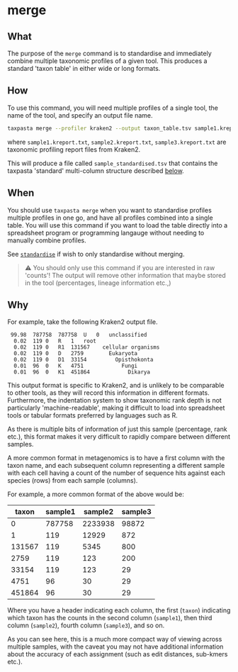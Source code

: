 # merge

## What

The purpose of the `merge` command is to standardise and immediately combine multiple taxonomic profiles of a given tool. This produces a standard 'taxon table' in either wide or long formats.

## How

To use this command, you will need multiple profiles of a single tool, the name of the tool, and specify an output file name.

```bash
taxpasta merge --profiler kraken2 --output taxon_table.tsv sample1.kreport.txt sample2.kreport.txt sample3.kreport.txt
```

where `sample1.kreport.txt`, `sample2.kreport.txt`, `sample3.kreport.txt` are taxonomic profiling report files from Kraken2.

This will produce a file called `sample_standardised.tsv` that contains the taxpasta 'standard' multi-column structure described [below](#why).

## When

You should use `taxpasta merge` when you want to standardise profiles multiple profiles in one go, and have all profiles combined into a single table. You will use this command if you want to load the table directly into a spreadsheet program or programming langauge without needing to manually combine profiles.

See [`standardise`](standardise.md) if wish to only standardise without merging.

> ⚠️ You should only use this command if you are interested in raw 'counts'! The output will remove other information that maybe stored in the tool (percentages, lineage information etc.,)

## Why

For example, take the following Kraken2 output file.

```text
 99.98	787758	787758	U	0	unclassified
  0.02	119	0	R	1	root
  0.02	119	0	R1	131567	  cellular organisms
  0.02	119	0	D	2759	    Eukaryota
  0.02	119	0	D1	33154	      Opisthokonta
  0.01	96	0	K	4751	        Fungi
  0.01	96	0	K1	451864	          Dikarya
```

This output format is specific to Kraken2, and is unlikely to be comparable to other tools, as they will record this information in different formats. Furthermore, the indentation system to show taxonomic rank depth is not particularly 'machine-readable', making it difficult to load into spreadsheet tools or tabular formats preferred by languages such as R.

As there is multiple bits of information of just this sample (percentage, rank etc.), this format makes it very difficult to rapidly compare between different samples.

A more common format in metagenomics is to have a first column with the taxon name, and each subsequent column representing a different sample with each cell having a count of the number of sequence hits against each species (rows) from each sample (columns).

For example, a more common format of the above would be:

| taxon  | sample1 | sample2 | sample3 |
| ------ | ------- | ------- | ------- |
| 0      | 787758  | 2233938 | 98872   |
| 1      | 119     | 12929   | 872     |
| 131567 | 119     | 5345    | 800     |
| 2759   | 119     | 123     | 200     |
| 33154  | 119     | 123     | 29      |
| 4751   | 96      | 30      | 29      |
| 451864 | 96      | 30      | 29      |

Where you have a header indicating each column, the first (`taxon`) indicating which taxon has the counts in the second column (`sample1`), then third column (`sample2`), fourth column (`sample3`), and so on.

As you can see here, this is a much more compact way of viewing across multiple samples, with the caveat you may not have additional information about the accuracy of each assignment (such as edit distances, sub-kmers etc.).
